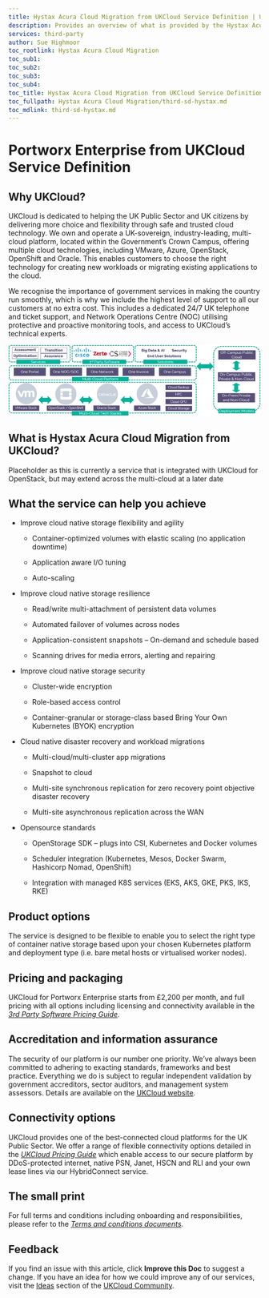 ```yaml
---
title: Hystax Acura Cloud Migration from UKCloud Service Definition | UKCloud Ltd
description: Provides an overview of what is provided by the Hystax Acura Cloud Migration from UKCloud service
services: third-party
author: Sue Highmoor
toc_rootlink: Hystax Acura Cloud Migration
toc_sub1: 
toc_sub2:
toc_sub3:
toc_sub4:
toc_title: Hystax Acura Cloud Migration from UKCloud Service Definition
toc_fullpath: Hystax Acura Cloud Migration/third-sd-hystax.md
toc_mdlink: third-sd-hystax.md
---
```


# Portworx Enterprise from UKCloud Service Definition

## Why UKCloud?

UKCloud is dedicated to helping the UK Public Sector and UK citizens by delivering more choice and flexibility through safe and trusted cloud technology. We own and operate a UK-sovereign, industry-leading, multi-cloud platform, located within the Government’s Crown Campus, offering multiple cloud technologies, including VMware, Azure, OpenStack, OpenShift and Oracle. This enables customers to choose the right technology for creating new workloads or migrating existing applications to the cloud.

We recognise the importance of government services in making the country run smoothly, which is why we include the highest level of support to all our customers at no extra cost. This includes a dedicated 24/7 UK telephone and ticket support, and Network Operations Centre (NOC) utilising protective and proactive monitoring tools, and access to UKCloud’s technical experts.

![UKCloud services](images/ukc-services.png)

## What is Hystax Acura Cloud Migration from UKCloud?

Placeholder as this is currently a service that is integrated with UKCloud for OpenStack, but may extend across the multi-cloud at a later date

## What the service can help you achieve

- Improve cloud native storage flexibility and agility

  - Container-optimized volumes with elastic scaling (no application downtime)

  - Application aware I/O tuning

  - Auto-scaling

- Improve cloud native storage resilience

  - Read/write multi-attachment of persistent data volumes

  - Automated failover of volumes across nodes

  - Application-consistent snapshots – On-demand and schedule based

  - Scanning drives for media errors, alerting and repairing

- Improve cloud native storage security

  - Cluster-wide encryption

  - Role-based access control

  - Container-granular or storage-class based Bring Your Own Kubernetes (BYOK) encryption

- Cloud native disaster recovery and workload migrations

  - Multi-cloud/multi-cluster app migrations

  - Snapshot to cloud

  - Multi-site synchronous replication for zero recovery point objective disaster recovery

  - Multi-site asynchronous replication across the WAN

- Opensource standards

  - OpenStorage SDK – plugs into CSI, Kubernetes and Docker volumes

  - Scheduler integration (Kubernetes, Mesos, Docker Swarm, Hashicorp Nomad, OpenShift)

  - Integration with managed K8S services (EKS, AKS, GKE, PKS, IKS, RKE)

## Product options

The service is designed to be flexible to enable you to select the right type of container native storage based upon your chosen Kubernetes platform and deployment type (i.e. bare metal hosts or virtualised worker nodes).

## Pricing and packaging

UKCloud for Portworx Enterprise starts from £2,200 per month, and full pricing with all options including licensing and connectivity available in the [*3rd Party Software Pricing Guide*](https://ukcloud.com/3rd-party-pricing-guide).

## Accreditation and information assurance

The security of our platform is our number one priority. We’ve always been committed to adhering to exacting standards, frameworks and best practice. Everything we do is subject to regular independent validation by government accreditors, sector auditors, and management system assessors. Details are available on the [UKCloud website](https://ukcloud.com/governance/).

## Connectivity options

UKCloud provides one of the best-connected cloud platforms for the UK Public Sector. We offer a range of flexible connectivity options detailed in the [*UKCloud Pricing Guide*](https://ukcloud.com/wp-content/uploads/2019/06/ukcloud-pricing-guide-11.0.pdf) which enable access to our secure platform by DDoS-protected internet, native PSN, Janet, HSCN and RLI and your own lease lines via our HybridConnect service.

## The small print

For full terms and conditions including onboarding and responsibilities, please refer to the [*Terms and conditions documents*](../other/other-ref-terms-and-conditions.md).

## Feedback

If you find an issue with this article, click **Improve this Doc** to suggest a change. If you have an idea for how we could improve any of our services, visit the [Ideas](https://community.ukcloud.com/ideas) section of the [UKCloud Community](https://community.ukcloud.com).
